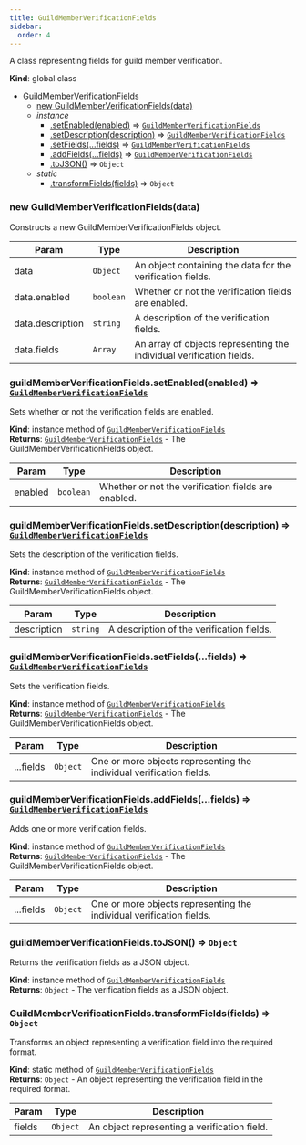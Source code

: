 ```yaml
---
title: GuildMemberVerificationFields
sidebar:
  order: 4
---
```


A class representing fields for guild member verification.

**Kind**: global class

- [GuildMemberVerificationFields](#GuildMemberVerificationFields)
  - [new GuildMemberVerificationFields(data)](#new_GuildMemberVerificationFields_new)
  - _instance_
    - [.setEnabled(enabled)](#GuildMemberVerificationFields+setEnabled) ⇒ [<code>GuildMemberVerificationFields</code>](#GuildMemberVerificationFields)
    - [.setDescription(description)](#GuildMemberVerificationFields+setDescription) ⇒ [<code>GuildMemberVerificationFields</code>](#GuildMemberVerificationFields)
    - [.setFields(...fields)](#GuildMemberVerificationFields+setFields) ⇒ [<code>GuildMemberVerificationFields</code>](#GuildMemberVerificationFields)
    - [.addFields(...fields)](#GuildMemberVerificationFields+addFields) ⇒ [<code>GuildMemberVerificationFields</code>](#GuildMemberVerificationFields)
    - [.toJSON()](#GuildMemberVerificationFields+toJSON) ⇒ <code>Object</code>
  - _static_
    - [.transformFields(fields)](#GuildMemberVerificationFields.transformFields) ⇒ <code>Object</code>

<a name="new_GuildMemberVerificationFields_new"></a>

### new GuildMemberVerificationFields(data)

Constructs a new GuildMemberVerificationFields object.

| Param            | Type                 | Description                                                          |
| ---------------- | -------------------- | -------------------------------------------------------------------- |
| data             | <code>Object</code>  | An object containing the data for the verification fields.           |
| data.enabled     | <code>boolean</code> | Whether or not the verification fields are enabled.                  |
| data.description | <code>string</code>  | A description of the verification fields.                            |
| data.fields      | <code>Array</code>   | An array of objects representing the individual verification fields. |

<a name="GuildMemberVerificationFields+setEnabled"></a>

### guildMemberVerificationFields.setEnabled(enabled) ⇒ [<code>GuildMemberVerificationFields</code>](#GuildMemberVerificationFields)

Sets whether or not the verification fields are enabled.

**Kind**: instance method of [<code>GuildMemberVerificationFields</code>](#GuildMemberVerificationFields)  
**Returns**: [<code>GuildMemberVerificationFields</code>](#GuildMemberVerificationFields) - The GuildMemberVerificationFields object.

| Param   | Type                 | Description                                         |
| ------- | -------------------- | --------------------------------------------------- |
| enabled | <code>boolean</code> | Whether or not the verification fields are enabled. |

<a name="GuildMemberVerificationFields+setDescription"></a>

### guildMemberVerificationFields.setDescription(description) ⇒ [<code>GuildMemberVerificationFields</code>](#GuildMemberVerificationFields)

Sets the description of the verification fields.

**Kind**: instance method of [<code>GuildMemberVerificationFields</code>](#GuildMemberVerificationFields)  
**Returns**: [<code>GuildMemberVerificationFields</code>](#GuildMemberVerificationFields) - The GuildMemberVerificationFields object.

| Param       | Type                | Description                               |
| ----------- | ------------------- | ----------------------------------------- |
| description | <code>string</code> | A description of the verification fields. |

<a name="GuildMemberVerificationFields+setFields"></a>

### guildMemberVerificationFields.setFields(...fields) ⇒ [<code>GuildMemberVerificationFields</code>](#GuildMemberVerificationFields)

Sets the verification fields.

**Kind**: instance method of [<code>GuildMemberVerificationFields</code>](#GuildMemberVerificationFields)  
**Returns**: [<code>GuildMemberVerificationFields</code>](#GuildMemberVerificationFields) - The GuildMemberVerificationFields object.

| Param     | Type                | Description                                                          |
| --------- | ------------------- | -------------------------------------------------------------------- |
| ...fields | <code>Object</code> | One or more objects representing the individual verification fields. |

<a name="GuildMemberVerificationFields+addFields"></a>

### guildMemberVerificationFields.addFields(...fields) ⇒ [<code>GuildMemberVerificationFields</code>](#GuildMemberVerificationFields)

Adds one or more verification fields.

**Kind**: instance method of [<code>GuildMemberVerificationFields</code>](#GuildMemberVerificationFields)  
**Returns**: [<code>GuildMemberVerificationFields</code>](#GuildMemberVerificationFields) - The GuildMemberVerificationFields object.

| Param     | Type                | Description                                                          |
| --------- | ------------------- | -------------------------------------------------------------------- |
| ...fields | <code>Object</code> | One or more objects representing the individual verification fields. |

<a name="GuildMemberVerificationFields+toJSON"></a>

### guildMemberVerificationFields.toJSON() ⇒ <code>Object</code>

Returns the verification fields as a JSON object.

**Kind**: instance method of [<code>GuildMemberVerificationFields</code>](#GuildMemberVerificationFields)  
**Returns**: <code>Object</code> - The verification fields as a JSON object.  
<a name="GuildMemberVerificationFields.transformFields"></a>

### GuildMemberVerificationFields.transformFields(fields) ⇒ <code>Object</code>

Transforms an object representing a verification field into the required format.

**Kind**: static method of [<code>GuildMemberVerificationFields</code>](#GuildMemberVerificationFields)  
**Returns**: <code>Object</code> - An object representing the verification field in the required format.

| Param  | Type                | Description                                  |
| ------ | ------------------- | -------------------------------------------- |
| fields | <code>Object</code> | An object representing a verification field. |
